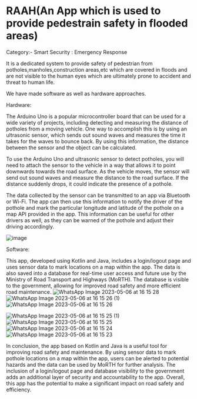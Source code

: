 # RAAH(An App which is used to provide pedestrain safety in flooded areas)
Category:- Smart Security : Emergency Response

It is a dedicated system to provide safety of pedestrian from potholes,manholes,construction areas,etc which are covered in floods and are not visible to the human eyes which are ultimately prone to accident and threat to human life.

We have made software as well as hardware approaches.

Hardware:

The Arduino Uno is a popular microcontroller board that can be used for a wide variety of projects, including detecting and measuring the distance of potholes from a moving vehicle. One way to accomplish this is by using an ultrasonic sensor, which sends out sound waves and measures the time it takes for the waves to bounce back. By using this information, the distance between the sensor and the object can be calculated.

To use the Arduino Uno and ultrasonic sensor to detect potholes, you will need to attach the sensor to the vehicle in a way that allows it to point downwards towards the road surface. As the vehicle moves, the sensor will send out sound waves and measure the distance to the road surface. If the distance suddenly drops, it could indicate the presence of a pothole.

The data collected by the sensor can be transmitted to an app via Bluetooth or Wi-Fi. The app can then use this information to notify the driver of the pothole and mark the particular longitude and latitude of the pothole on a map API provided in the app. This information can be useful for other drivers as well, as they can be warned of the pothole and adjust their driving accordingly.

![image](https://user-images.githubusercontent.com/92935580/233885880-aad508b9-2b6f-4d74-a1f2-9d1c011210c2.png)


Software:

This app, developed using Kotlin and Java, includes a login/logout page and uses sensor data to mark locations on a map within the app. The data is also saved into a database for real-time user access and future use by the Ministry of Road Transport and Highways (MoRTH). The database is visible to the government, allowing for improved road safety and more efficient road maintenance.
![WhatsApp Image 2023-05-06 at 16 15 28](https://user-images.githubusercontent.com/92935580/236619856-45692377-60f8-48fb-baaf-9283e0524668.jpeg)
![WhatsApp Image 2023-05-06 at 16 15 26 (1)](https://user-images.githubusercontent.com/92935580/236619861-6b1493dd-0d18-4aee-a03c-1286adebb288.jpeg)
![WhatsApp Image 2023-05-06 at 16 15 26](https://user-images.githubusercontent.com/92935580/236619864-c7d69ec0-35f5-4989-9af0-e0fae1e97244.jpeg)

![WhatsApp Image 2023-05-06 at 16 15 25 (1)](https://user-images.githubusercontent.com/92935580/236619868-e190cb2b-b862-4172-8530-b41f22724aa4.jpeg)
![WhatsApp Image 2023-05-06 at 16 15 25](https://user-images.githubusercontent.com/92935580/236619873-ed3eaac2-894d-4529-be0a-b5fd704eb2b9.jpeg)
![WhatsApp Image 2023-05-06 at 16 15 24](https://user-images.githubusercontent.com/92935580/236619877-bf64c177-d6cf-4cb1-805d-098c78db0932.jpeg)
![WhatsApp Image 2023-05-06 at 16 15 23](https://user-images.githubusercontent.com/92935580/236619887-f3e83e34-34b6-46bd-965d-89c044611efc.jpeg)


In conclusion, the app based on Kotlin and Java is a useful tool for improving road safety and maintenance. By using sensor data to mark pothole locations on a map within the app, users can be alerted to potential hazards and the data can be used by MoRTH for further analysis. The inclusion of a login/logout page and database visibility to the government adds an additional layer of security and accountability to the app. Overall, this app has the potential to make a significant impact on road safety and efficiency.




